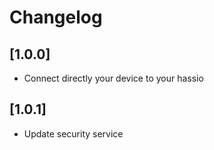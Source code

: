 # Changelog

## [1.0.0]
-   Connect directly your device to your hassio
## [1.0.1]
-   Update security service
